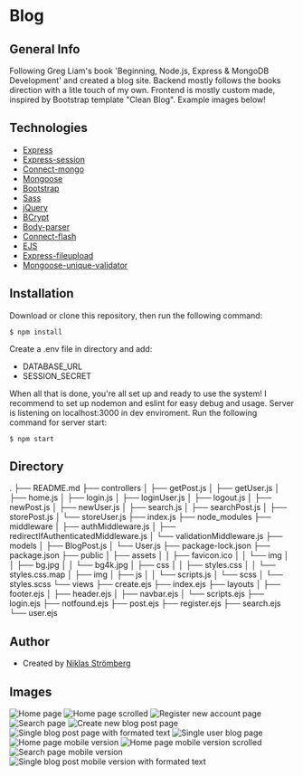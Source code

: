 # Blog

## General Info

Following Greg Liam's book 'Beginning, Node.js, Express & MongoDB Development' and created a blog site. Backend mostly follows the books direction with a litle touch of my own. Frontend is mostly custom made, inspired by Bootstrap template "Clean Blog". Example images below!

## Technologies

- [Express](https://github.com/expressjs/express)
- [Express-session](https://github.com/expressjs/session)
- [Connect-mongo](https://github.com/jdesboeufs/connect-mongo)
- [Mongoose](https://github.com/Automattic/mongoose)
- [Bootstrap](https://github.com/twbs/bootstrap)
- [Sass](https://github.com/sass/sass)
- [jQuery](https://github.com/jquery/jquery)
- [BCrypt](https://github.com/kelektiv/node.bcrypt.js/)
- [Body-parser](https://github.com/expressjs/body-parser)
- [Connect-flash](https://github.com/jaredhanson/connect-flash)
- [EJS](https://github.com/mde/ejs)
- [Express-fileupload](https://github.com/richardgirges/express-fileupload)
- [Mongoose-unique-validator](https://github.com/blakehaswell/mongoose-unique-validator)

## Installation

Download or clone this repository, then run the following command:

```
$ npm install
```

Create a .env file in directory and add:

- DATABASE_URL
- SESSION_SECRET

When all that is done, you're all set up and ready to use the system!
I recommend to set up nodemon and eslint for easy debug and usage.
Server is listening on localhost:3000 in dev enviroment.
Run the following command for server start:

```
$ npm start
```
## Directory

.
├── README.md
├── controllers
│   ├── getPost.js
│   ├── getUser.js
│   ├── home.js
│   ├── login.js
│   ├── loginUser.js
│   ├── logout.js
│   ├── newPost.js
│   ├── newUser.js
│   ├── search.js
│   ├── searchPost.js
│   ├── storePost.js
│   └── storeUser.js
├── index.js
├── node_modules
├── middleware
│   ├── authMiddleware.js
│   ├── redirectIfAuthenticatedMiddleware.js
│   └── validationMiddleware.js
├── models
│   ├── BlogPost.js
│   └── User.js
├── package-lock.json
├── package.json
├── public
│   ├── assets
│   │   ├── favicon.ico
│   │   └── img
│   │       ├── bg.jpg
│   │       └── bg4k.jpg
│   ├── css
│   │   ├── styles.css
│   │   └── styles.css.map
│   ├── img
│   ├── js
│   │   └── scripts.js
│   └── scss
│       └── styles.scss
└── views
    ├── create.ejs
    ├── index.ejs
    ├── layouts
    │   ├── footer.ejs
    │   ├── header.ejs
    │   ├── navbar.ejs
    │   └── scripts.ejs
    ├── login.ejs
    ├── notfound.ejs
    ├── post.ejs
    ├── register.ejs
    ├── search.ejs
    └── user.ejs

## Author

- Created by [Niklas Strömberg](https://www.linkedin.com/in/niklas-str%C3%B6mberg-59b428169)

## Images

![Home page](public/img/example_img1.jpg)
![Home page scrolled](public/img/examle_img2.jpg)
![Register new account page](public/img/example_img3.jpg)
![Search page](public/img/example_img4.jpg)
![Create new blog post page](public/img/example_img5.jpg)
![Single blog post page with formated text](public/img/example_img6.jpg)
![Single user blog page](public/img/example_img7.jpg)
![Home page mobile version](public/img/example_img8.jpg)
![Home page mobile version scrolled](public/img/example_img9.jpg)
![Search page mobile version](public/img/example_img10.jpg)
![Single blog post mobile version with formated text](public/img/example_img11.jpg)